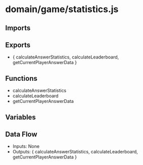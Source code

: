 # domain/game/statistics.js

## Imports

## Exports
- {
  calculateAnswerStatistics,
  calculateLeaderboard,
  getCurrentPlayerAnswerData
}

## Functions
- calculateAnswerStatistics
- calculateLeaderboard
- getCurrentPlayerAnswerData

## Variables

## Data Flow
- Inputs: None
- Outputs: {
  calculateAnswerStatistics,
  calculateLeaderboard,
  getCurrentPlayerAnswerData
}
